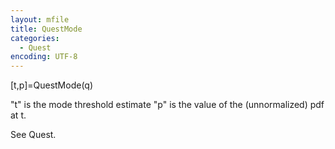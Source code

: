 ```yaml
---
layout: mfile
title: QuestMode
categories:
  - Quest
encoding: UTF-8
---
```


[t,p]=QuestMode(q)

"t" is the mode threshold estimate
"p" is the value of the (unnormalized) pdf at t.

See Quest.